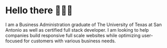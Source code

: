 # Hello there 👨🏿‍💻

I am a Business Administration graduate of The University of Texas at San Antonio as well as certified full stack developer. I am looking to help companies build responsive full scale websites while optimizing user-focused for customers with various business needs.


